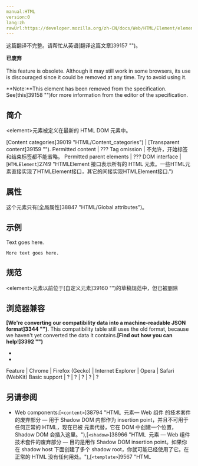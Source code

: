 ```yaml
---
manual:HTML
version:0
lang:zh
rawUrl:https://developer.mozilla.org/zh-CN/docs/Web/HTML/Element/element
---
```




这篇翻译不完整。请帮忙从英语[翻译这篇文章]39157 "")。






**已废弃**<br></br>This feature is obsolete. Although it may still work in some browsers, its use is discouraged since it could be removed at any time. Try to avoid using it.




**Note:**This element has been removed from the specification. See[this]39158 "")for more information from the editor of the specification.



## 简介<a name="Summary"></a>


&lt;element&gt;元素被定义在最新的 HTML DOM 元素中。


[Content categories]39019 "HTML/Content_categories") | [Transparent content]39159 ""). 
Permitted content | ??? 
Tag omission | 不允许，开始标签和结束标签都不能省略。 
Permitted parent elements | ??? 
DOM interface | [`HTMLElement`]2749 "HTMLElement 接口表示所有的 HTML 元素。一些HTML元素直接实现了HTMLElement接口，其它的间接实现HTMLElement接口.") 


## 属性<a name="Attributes"></a>


这个元素只有[全局属性]38847 "HTML/Global attributes")。


## 示例<a name="Examples"></a>


Text goes here.


```
More text goes here.
```

## 规范<a name="Specifications"></a>


&lt;element&gt;元素以前位于[自定义元素]39160 "")的草稿规范中，但已被删除


## 浏览器兼容<a name="Browser_compatibility"></a>


**[We&#39;re converting our compatibility data into a machine-readable JSON format]3344 "")**. This compatibility table still uses the old format, because we haven&#39;t yet converted the data it contains.**[Find out how you can help!]3392 "")**


* 
* 

Feature | Chrome | Firefox (Gecko) | Internet Explorer | Opera | Safari (WebKit) 
Basic support | ? | ? | ? | ? | ? 




## 另请参阅<a name="See_also"></a>

* Web components:[`<content>`]38794 "HTML <content> 元素— Web 组件 的技术套件的废弃部分 — 用于 Shadow DOM 内部作为 insertion point，并且不可用于任何正常的 HTML，现在已被 <slot> 元素代替，它在 DOM 中创建一个位置，Shadow DOM 会插入这里。"),[`<shadow>`]38966 "HTML <shadow> 元素 — Web 组件技术套件的废弃部分 — 目的是用作 Shadow DOM insertion point。如果你在 shadow host 下面创建了多个 shadow root，你就可能已经使用了它。在正常的 HTML 没有任何用处。"),[`<template>`]9567 "HTML <template> 元素 是一种用于保存客户端内容的机制，该内容在页面加载时不被渲染，但可以在运行时使用JavaScript进行实例化。")



